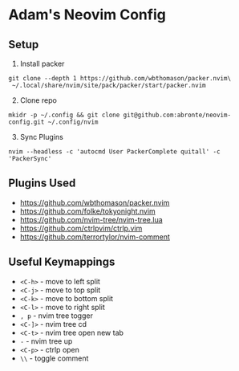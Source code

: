 # Adam's Neovim Config

## Setup

1. Install packer

```
git clone --depth 1 https://github.com/wbthomason/packer.nvim\
 ~/.local/share/nvim/site/pack/packer/start/packer.nvim
```

2. Clone repo

```
mkidr -p ~/.config && git clone git@github.com:abronte/neovim-config.git ~/.config/nvim
```

3. Sync Plugins
 
```
nvim --headless -c 'autocmd User PackerComplete quitall' -c 'PackerSync'
```

## Plugins Used
* https://github.com/wbthomason/packer.nvim
* https://github.com/folke/tokyonight.nvim
* https://github.com/nvim-tree/nvim-tree.lua
* https://github.com/ctrlpvim/ctrlp.vim
* https://github.com/terrortylor/nvim-comment


## Useful Keymappings
* `<C-h>` - move to left split 
* `<C-j>` - move to top split
* `<C-k>` - move to bottom split
* `<C-l>` - move to right split
* `, p` - nvim tree togger 
* `<C-]>` - nvim tree cd
* `<C-t>` - nvim tree open new tab
* `-` - nvim tree up
* `<C-p>` - ctrlp open
* `\\` - toggle comment

